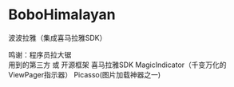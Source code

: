 # BoboHimalayan
波波拉雅（集成喜马拉雅SDK）

鸣谢：程序员拉大锯</br>
用到的第三方 或 开源框架 喜马拉雅SDK   MagicIndicator（千变万化的ViewPager指示器） Picasso(图片加载神器之一)
